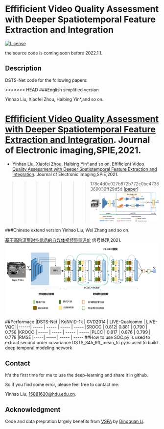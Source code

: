# Effificient Video Quality Assessment with Deeper Spatiotemporal Feature Extraction and Integration
[![License](https://img.shields.io/github/license/mashape/apistatus.svg?maxAge=2592000)](License)

the source code is coming soon before 2022.1.1.

## Description
DSTS-Net code for the following papers:

<<<<<<< HEAD
###English simplified version

Yinhao Liu, Xiaofei Zhou, Haibing Yin*,and so on. 

[Effificient Video Quality Assessment with Deeper Spatiotemporal Feature Extraction and Integration](https://www.spiedigitallibrary.org/journals/journal-of-electronic-imaging?SSO=1). Journal of Electronic imaging,SPIE,2021. 
=======
- Yinhao Liu, Xiaofei Zhou, Haibing Yin*,and so on. 
[Effificient Video Quality Assessment with Deeper Spatiotemporal Feature Extraction and Integration](https://dl.acm.org/citation.cfm?doid=3). Journal of Electronic imaging,SPIE,2021. 
>>>>>>> 178e4d0e027b872b772c0bc4736369039ff29d5d
[[paper]](...)
![Framework](Framework1.jpg)

###Chinese extend version
Yinhao Liu, Wei Zhang and so on.

[基于高阶深层时空信息的自媒体视频质量评价](https://kns.cnki.net/kcms/detail/detail.aspx?dbcode=CAPJ&dbname=CAPJLAST&filename=XXCN20211206003&uniplatform=NZKPT&v=FpR6QUdRBpz6GfWMvsKmkD-uiNgDS_BR_MljoVXmnnXC3Gc8WKAqHy30vkQRKFQY) 信号处理,2021.
![Framework](Framework2.png) 
  
##Performace
|DSTS-Net   | KoNViD-1k | CVD2014 | LIVE-Qualcomm | LIVE-VQC| 
|------| ----- | ----- | ----- | ----- 
|SROCC | 0.812| 0.881 | 0.790 | 0.758 
|KROCC | ----- | ----- | ----- | ----- 
|PLCC  | 0.817 | 0.876 | 0.799 | 0.778 
|RMSE  |-----| ----- | ----- | ----- 
##How to use
SOC.py is used to extract second order covariance
DSTS_345_9ff_mean_fc.py is used to build deep temporal modeling network

## Contact
It's the first time for me to use the deep-learning and share it in github. 

So if you find some error, please feel free to contact me:

Yinhao Liu, 15081620@hdu.edu.cn.

## Acknowledgment
 Code and data prepration largely benefits from [VSFA](https://github.com/lidq92/SFA) by [Dingquan Li]().

